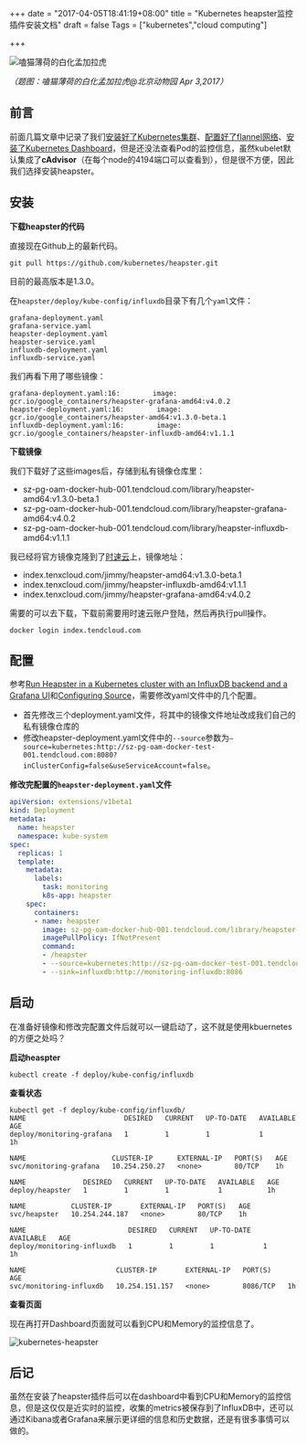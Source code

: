 +++
date = "2017-04-05T18:41:19+08:00"
title = "Kubernetes heapster监控插件安装文档"
draft = false
Tags = ["kubernetes","cloud computing"]

+++

![嗑猫薄荷的白化孟加拉虎](http://olz1di9xf.bkt.clouddn.com/20170403064.jpg)

*（题图：嗑猫薄荷的白化孟加拉虎@北京动物园 Apr 3,2017）*

## 前言

前面几篇文章中记录了我们[安装好了Kubernetes集群](http://rootsongjc.github.io/blogs/kubernetes-installation-on-centos/)、[配置好了flannel网络](http://rootsongjc.github.io/blogs/kubernetes-network-config/)、[安装了Kubernetes Dashboard](http://rootsongjc.github.io/blogs/kubernetes-dashboard-installation/)，但是还没法查看Pod的监控信息，虽然kubelet默认集成了**cAdvisor**（在每个node的4194端口可以查看到），但是很不方便，因此我们选择安装heapster。

## 安装

**下载heapster的代码**

直接现在Github上的最新代码。

```Shell
git pull https://github.com/kubernetes/heapster.git
```

目前的最高版本是1.3.0。

在`heapster/deploy/kube-config/influxdb`目录下有几个`yaml`文件：

```
grafana-deployment.yaml
grafana-service.yaml
heapster-deployment.yaml
heapster-service.yaml
influxdb-deployment.yaml
influxdb-service.yaml
```

我们再看下用了哪些镜像：

```
grafana-deployment.yaml:16:        image: gcr.io/google_containers/heapster-grafana-amd64:v4.0.2
heapster-deployment.yaml:16:        image: gcr.io/google_containers/heapster-amd64:v1.3.0-beta.1
influxdb-deployment.yaml:16:        image: gcr.io/google_containers/heapster-influxdb-amd64:v1.1.1
```

**下载镜像**

我们下载好了这些images后，存储到私有镜像仓库里：

- sz-pg-oam-docker-hub-001.tendcloud.com/library/heapster-amd64:v1.3.0-beta.1 
- sz-pg-oam-docker-hub-001.tendcloud.com/library/heapster-grafana-amd64:v4.0.2
- sz-pg-oam-docker-hub-001.tendcloud.com/library/heapster-influxdb-amd64:v1.1.1

我已经将官方镜像克隆到了[时速云](www.tenxcloud.com)上，镜像地址：

- index.tenxcloud.com/jimmy/heapster-amd64:v1.3.0-beta.1
- index.tenxcloud.com/jimmy/heapster-influxdb-amd64:v1.1.1
- index.tenxcloud.com/jimmy/heapster-grafana-amd64:v4.0.2 

需要的可以去下载，下载前需要用时速云账户登陆，然后再执行pull操作。

```
docker login index.tendcloud.com
```

## 配置

参考[Run Heapster in a Kubernetes cluster with an InfluxDB backend and a Grafana UI](https://github.com/kubernetes/heapster/blob/master/docs/influxdb.md)和[Configuring Source](https://github.com/kubernetes/heapster/blob/master/docs/source-configuration.md)，需要修改yaml文件中的几个配置。

- 首先修改三个deployment.yaml文件，将其中的镜像文件地址改成我们自己的私有镜像仓库的
- 修改heapster-deployment.yaml文件中的`--source`参数为`—source=kubernetes:http://sz-pg-oam-docker-test-001.tendcloud.com:8080?inClusterConfig=false&useServiceAccount=false`。

**修改完配置的`heapster-deployment.yaml`文件**

```Yaml
apiVersion: extensions/v1beta1
kind: Deployment
metadata:
  name: heapster
  namespace: kube-system
spec:
  replicas: 1
  template:
    metadata:
      labels:
        task: monitoring
        k8s-app: heapster
    spec:
      containers:
      - name: heapster
        image: sz-pg-oam-docker-hub-001.tendcloud.com/library/heapster-amd64:v1.3.0-beta.1
        imagePullPolicy: IfNotPresent
        command:
        - /heapster
        - --source=kubernetes:http://sz-pg-oam-docker-test-001.tendcloud.com:8080?inClusterConfig=false&useServiceAccount=false
        - --sink=influxdb:http://monitoring-influxdb:8086
```

## 启动

在准备好镜像和修改完配置文件后就可以一键启动了，这不就是使用kbuernetes的方便之处吗？

**启动heaspter**

```shell
kubectl create -f deploy/kube-config/influxdb
```

**查看状态**

```
kubectl get -f deploy/kube-config/influxdb/
NAME                        DESIRED   CURRENT   UP-TO-DATE   AVAILABLE   AGE
deploy/monitoring-grafana   1         1         1            1           1h

NAME                     CLUSTER-IP      EXTERNAL-IP   PORT(S)   AGE
svc/monitoring-grafana   10.254.250.27   <none>        80/TCP    1h

NAME              DESIRED   CURRENT   UP-TO-DATE   AVAILABLE   AGE
deploy/heapster   1         1         1            1           1h

NAME           CLUSTER-IP       EXTERNAL-IP   PORT(S)   AGE
svc/heapster   10.254.244.187   <none>        80/TCP    1h

NAME                         DESIRED   CURRENT   UP-TO-DATE   AVAILABLE   AGE
deploy/monitoring-influxdb   1         1         1            1           1h

NAME                      CLUSTER-IP       EXTERNAL-IP   PORT(S)    AGE
svc/monitoring-influxdb   10.254.151.157   <none>        8086/TCP   1h
```

**查看页面**

现在再打开Dashboard页面就可以看到CPU和Memory的监控信息了。

![kubernetes-heapster](http://olz1di9xf.bkt.clouddn.com/kubernetes-heapster-01.jpg)

## 后记

虽然在安装了heapster插件后可以在dashboard中看到CPU和Memory的监控信息，但是这仅仅是近实时的监控，收集的metrics被保存到了InfluxDB中，还可以通过Kibana或者Grafana来展示更详细的信息和历史数据，还是有很多事情可以做的。